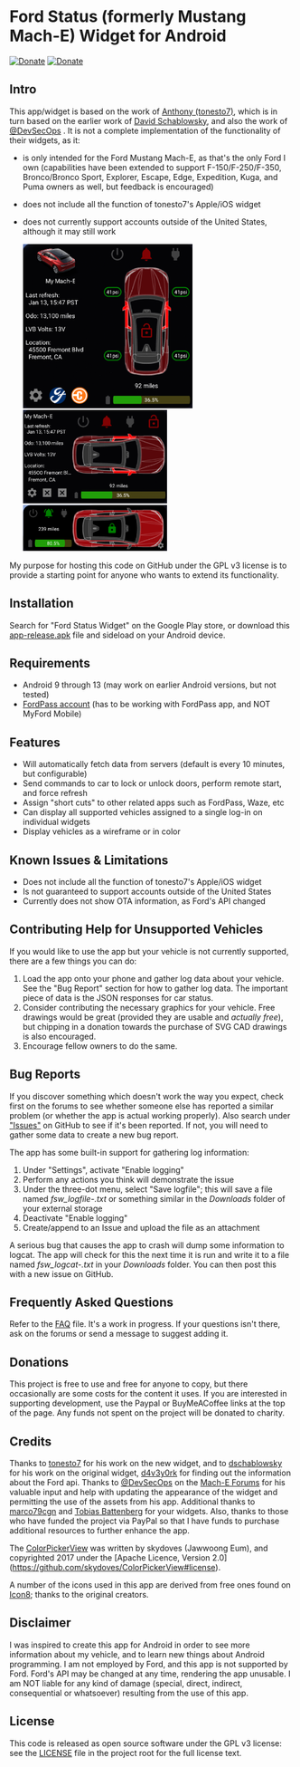 # Ford Status (formerly Mustang Mach-E) Widget for Android

[![Donate](https://img.shields.io/badge/donate-paypal-green.svg?style=for-the-badge)](https://www.paypal.com/donate/?hosted_button_id=HULVHBSWXDU9S) 
[![Donate](https://img.shields.io/badge/buy%20me%20a%20coffee-donate-yellow.svg)](https://www.buymeacoffee.com/khpylonca)

## Intro

This app/widget is based on the work of [Anthony (tonesto7)](https://github.com/tonesto7), which is in turn based on the earlier work of 
[David Schablowsky](https://github.com/dschablowsky/FordPassWidget), and also the work of [@DevSecOps](https://www.macheforum.com/site/threads/guide-android-mme-widget-more-complex.13588/)
.  It is not a complete implementation of the functionality of their widgets, as it:
- is only intended for the Ford Mustang Mach-E, as that's the only Ford I own (capabilities have been extended to support 
  F-150/F-250/F-350, Bronco/Bronco Sport, Explorer, Escape, Edge, Expedition, Kuga, and Puma owners as well, but feedback is encouraged)
- does not include all the function of tonesto7's Apple/iOS widget
- does not currently support accounts outside of the United States, although it may still work

  <img src="app/src/main/assets/appwidget_sample.png" alt="Large widget example" width="300" />
  <img src="app/src/main/assets/widget_2x4_preview.png" alt="Medium widget example" width="255" />
  <img src="app/src/main/assets/widget_1x5_preview.png" alt="Small widget example" width="255" />

My purpose for hosting this code on GitHub under the GPL v3 license is to provide a starting point for anyone who wants to extend its functionality.

## Installation

Search for "Ford Status Widget" on the Google Play store, or download 
this [app-release.apk](https://github.com/khpylon/MachEWidget/blob/master/app/github/release/app-release.apk?raw=true) file and sideload on your Android device.

## Requirements

- Android 9 through 13 (may work on earlier Android versions, but not tested)
- [FordPass account](https://sso.ci.ford.com/authsvc/mtfim/sps/authsvc?PolicyId=urn:ibm:security:authentication:asf:basicldapuser&Target=https%3A%2F%2Fsso.ci.ford.com%2Foidc%2Fendpoint%2Fdefault%2Fauthorize%3FqsId%3D1f0281db-c684-454a-8d31-0c0f297cc9ed%26client_id%3D880cf418-6345-4e3b-81cd-7b623309b571&identity_source_id=75d08ad1-510f-468a-b69b-5ebc34f773e3#appID=CCCA9FB8-B941-46AD-A89F-F9D9D699DD68&propertySpecificContentKey=brand_ford&originURL=https%3A%2F%2Fwww.ford.com%2F&lang=en_us&fsURL=https%3A%2F%2Fapi.mps.ford.com) (has to be working with FordPass app, and NOT MyFord Mobile)

## Features

- Will automatically fetch data from servers (default is every 10 minutes, but configurable)
- Send commands to car to lock or unlock doors, perform remote start, and force refresh
- Assign "short cuts" to other related apps such as FordPass, Waze, etc
- Can display all supported vehicles assigned to a single log-in on individual widgets
- Display vehicles as a wireframe or in color

## Known Issues & Limitations

- Does not include all the function of tonesto7's Apple/iOS widget
- Is not guaranteed to support accounts outside of the United States
- Currently does not show OTA information, as Ford's API changed

## Contributing Help for Unsupported Vehicles

If you would like to use the app but your vehicle is not currently supported, there are a few things you can do:

1. Load the app onto your phone and gather log data about your vehicle.  See the "Bug Report" section for how to gather log data.  The important piece of data is the JSON responses for car status.
2. Consider contributing the necessary graphics for your vehicle.  Free drawings would be great (provided they are usable and *actually free*), but chipping in a donation towards the purchase of SVG CAD drawings is also encouraged.
3. Encourage fellow owners to do the same.

## Bug Reports

If you discover something which doesn't work the way you expect, check first on the forums to see whether someone else has
reported a similar problem (or whether the app is actual working properly).  Also search under
["Issues"](https://github.com/khpylon/MachEWidget/issues) on GitHub to see if it's been reported.  If not, you will need to gather
some data to create a new bug report.  

The app has some built-in support for gathering log information:

1. Under "Settings", activate "Enable logging"
2. Perform any actions you think will demonstrate the issue
3. Under the three-dot menu, select "Save logfile"; this will save a file named *fsw_logfile-<datetime>.txt* or something similar in the *Downloads* folder of your
external storage
4. Deactivate "Enable logging"
5. Create/append to an Issue and upload the file as an attachment

A serious bug that causes the app to crash will dump some information to logcat.  The app will check for this the next time it is run
and write it to a file named *fsw_logcat-<datetime>.txt* in your *Downloads* folder.  You can then post this with a new issue on GitHub.

## Frequently Asked Questions

Refer to the [FAQ](https://github.com/khpylon/MachEWidget/blob/master/FAQ.md) file.  It's a work in progress.  If your questions isn't there, ask on the forums or 
send a message to suggest adding it.

## Donations

This project is free to use and free for anyone to copy, but there occasionally are some costs for the content it uses.  If you are interested in supporting
development, use the Paypal or BuyMeACoffee links at the top of the page.  Any funds not spent on the project will be donated to charity.

## Credits

Thanks to [tonesto7](https://github.com/tonesto7/fordpass-scriptable) for his work on the new widget, and to
[dschablowsky](https://github.com/dschablowsky/FordPassWidget) for his work on the original widget, 
[d4v3y0rk](https://github.com/d4v3y0rk) for finding out the information about the Ford api.
Thanks to [@DevSecOps](https://www.macheforum.com/site/members/devsecops.7076/) on the [Mach-E Forums](https://www.macheforum.com/site/) 
for his valuable input and help with updating the appearance of the widget and permitting the use of the assets from his app.
Additional thanks to [marco79cgn](https://github.com/marco79cgn) and [Tobias Battenberg](https://github.com/mountbatt) for your widgets.  Also, thanks to those
who have funded the project via PayPal so that I have funds to purchase additional resources to further enhance the app.

The [ColorPickerView](https://github.com/skydoves/ColorPickerView) was written by skydoves (Jawwoong Eum), and copyrighted 2017 under the [Apache Licence, Version 2.0]
(https://github.com/skydoves/ColorPickerView#license).

A number of the icons used in this app are derived from free ones found on [Icon8](https://icons8.com/); thanks to the original creators.

## Disclaimer

I was inspired to create this app for Android in order to see more information about my vehicle, and to learn new things about Android programming.
I am not employed by Ford, and this app is not supported by Ford. 
Ford's API may be changed at any time, rendering the app unusable. 
I am NOT liable for any kind of damage (special, direct, indirect, consequential or whatsoever) resulting from the use of this app. 

## License

This code is released as open source software under the GPL v3 license: see the [LICENSE](https://github.com/khpylon/MachEWidget/LICENSE.txt) file in the project root for the full license text.
